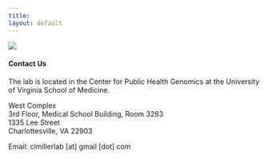 ```yaml
---
title:
layout: default
---
```


<img src = "https://clintmil.github.io/millerlab/images/uva-Aerial_Grounds_01HiRes_3.jpg">

#### Contact Us

The lab is located in the Center for Public Health Genomics at the University of Virginia School of Medicine.

West Complex  
3rd Floor, Medical School Building, Room 3283  
1335 Lee Street  
Charlottesville, VA 22903

Email: clmillerlab [at] gmail [dot] com


